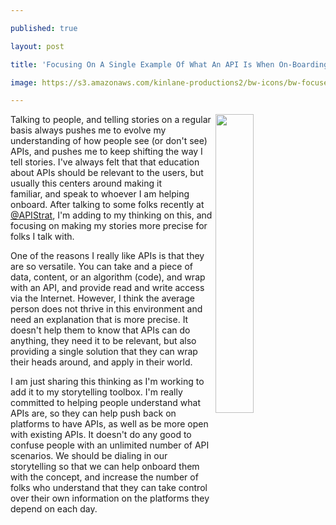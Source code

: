 ---
published: true
layout: post
title: 'Focusing On A Single Example Of What An API Is When On-Boarding Folks'
image: https://s3.amazonaws.com/kinlane-productions2/bw-icons/bw-focused-targed.png
---

<p><img src="https://s3.amazonaws.com/kinlane-productions2/bw-icons/bw-focused-targed.png" alt="" width="35%" align="right" />
<p>Talking to people, and telling stories on a regular basis always pushes me to evolve my understanding of how people see (or don't see) APIs, and pushes me to keep shifting the way I tell stories. I've always felt that that education about APIs should be relevant to the users, but usually this centers around making it familiar,&nbsp;and speak to whoever I am helping onboard. After talking to some folks recently at <a href="https://twitter.com/apistrat">@APIStrat</a>, I'm adding to my thinking on this, and focusing on making my stories more precise for folks I talk with.
<p>One of the reasons I really like APIs is that they are so versatile. You can take and a piece of data, content, or an algorithm (code), and wrap with an API, and provide read and write access via the Internet. However, I think the average person does not thrive in this environment and need an explanation that is more precise. It doesn't help them to know that APIs can do anything, they need it to be relevant, but also providing a single solution that they can wrap their heads around, and apply in their world.
<p>I am just sharing this thinking as I'm working to add it to my storytelling toolbox. I'm really committed to helping people understand what APIs are, so they can help push back on platforms to have APIs, as well as be more open with existing APIs. It doesn't do any good to confuse people with an unlimited number of API scenarios. We should be dialing in our storytelling so that we can help onboard them with the concept, and increase the number of folks who understand that they can take control over their own information on the platforms they depend on each day.

